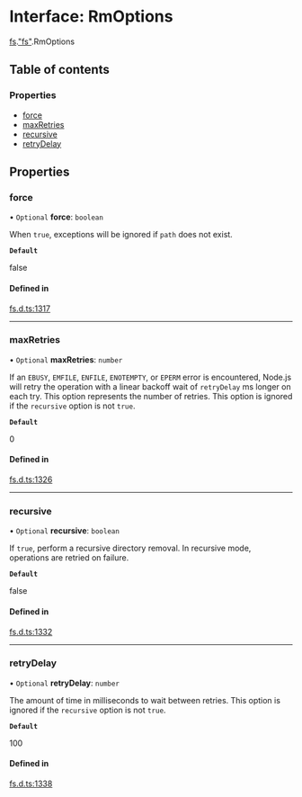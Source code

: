 # Interface: RmOptions

[fs](../modules/fs.md).["fs"](../modules/fs._fs_.md).RmOptions

## Table of contents

### Properties

- [force](fs._fs_.RmOptions.md#force)
- [maxRetries](fs._fs_.RmOptions.md#maxretries)
- [recursive](fs._fs_.RmOptions.md#recursive)
- [retryDelay](fs._fs_.RmOptions.md#retrydelay)

## Properties

### force

• `Optional` **force**: `boolean`

When `true`, exceptions will be ignored if `path` does not exist.

**`Default`**

false

#### Defined in

[fs.d.ts:1317](https://github.com/goodcodedev/bun-types/blob/8bd1b3a/fs.d.ts#L1317)

___

### maxRetries

• `Optional` **maxRetries**: `number`

If an `EBUSY`, `EMFILE`, `ENFILE`, `ENOTEMPTY`, or
`EPERM` error is encountered, Node.js will retry the operation with a linear
backoff wait of `retryDelay` ms longer on each try. This option represents the
number of retries. This option is ignored if the `recursive` option is not
`true`.

**`Default`**

0

#### Defined in

[fs.d.ts:1326](https://github.com/goodcodedev/bun-types/blob/8bd1b3a/fs.d.ts#L1326)

___

### recursive

• `Optional` **recursive**: `boolean`

If `true`, perform a recursive directory removal. In
recursive mode, operations are retried on failure.

**`Default`**

false

#### Defined in

[fs.d.ts:1332](https://github.com/goodcodedev/bun-types/blob/8bd1b3a/fs.d.ts#L1332)

___

### retryDelay

• `Optional` **retryDelay**: `number`

The amount of time in milliseconds to wait between retries.
This option is ignored if the `recursive` option is not `true`.

**`Default`**

100

#### Defined in

[fs.d.ts:1338](https://github.com/goodcodedev/bun-types/blob/8bd1b3a/fs.d.ts#L1338)
